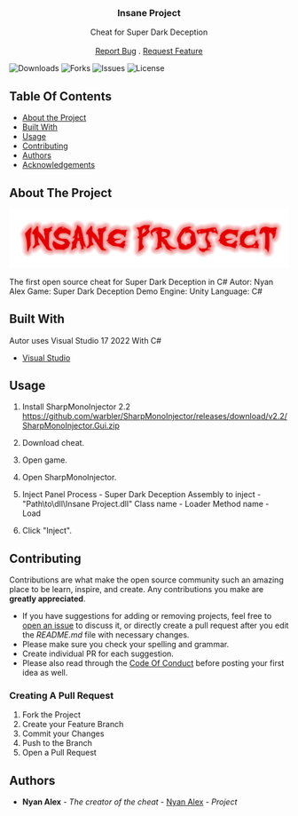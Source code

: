<br/>
<p align="center">
  <h3 align="center">Insane Project</h3>

  <p align="center">
    Cheat for Super Dark Deception
    <br/>
    <br/>
    <a href="https://github.com/NyanAlex/Insane-Project/issues">Report Bug</a>
    .
    <a href="https://github.com/NyanAlex/Insane-Project/issues">Request Feature</a>
  </p>
</p>

![Downloads](https://img.shields.io/github/downloads/NyanAlex/Insane-Project/total) ![Forks](https://img.shields.io/github/forks/NyanAlex/Insane-Project?style=social) ![Issues](https://img.shields.io/github/issues/NyanAlex/Insane-Project) ![License](https://img.shields.io/github/license/NyanAlex/Insane-Project) 

## Table Of Contents

* [About the Project](#about-the-project)
* [Built With](#built-with)
* [Usage](#usage)
* [Contributing](#contributing)
* [Authors](#authors)
* [Acknowledgements](#acknowledgements)

## About The Project

![Screen Shot](https://raw.githubusercontent.com/NyanAlex/Insane-Project/main/logo.png)

The first open source cheat for Super Dark Deception in C#
Autor: Nyan Alex
Game: Super Dark Deception Demo
Engine: Unity
Language: C#
       

## Built With

Autor uses Visual Studio 17 2022 With C#

* [Visual Studio](https://visualstudio.microsoft.com/ru/vs/)

## Usage

1. Install SharpMonoInjector 2.2 https://github.com/warbler/SharpMonoInjector/releases/download/v2.2/SharpMonoInjector.Gui.zip
2. Download cheat.
3. Open game.
4. Open SharpMonoInjector.

5. Inject Panel
Process - Super Dark Deception
Assembly to inject - "Path\to\dll\Insane Project.dll"
Class name - Loader
Method name - Load

6. Click "Inject".


## Contributing

Contributions are what make the open source community such an amazing place to be learn, inspire, and create. Any contributions you make are **greatly appreciated**.
* If you have suggestions for adding or removing projects, feel free to [open an issue](https://github.com/NyanAlex/Insane-Project/issues/new) to discuss it, or directly create a pull request after you edit the *README.md* file with necessary changes.
* Please make sure you check your spelling and grammar.
* Create individual PR for each suggestion.
* Please also read through the [Code Of Conduct](https://github.com/NyanAlex/Insane-Project/blob/main/CODE_OF_CONDUCT.md) before posting your first idea as well.

### Creating A Pull Request

1. Fork the Project
2. Create your Feature Branch
3. Commit your Changes
4. Push to the Branch
5. Open a Pull Request

## Authors

* **Nyan Alex** - *The creator of the cheat* - [Nyan Alex](https://github.com/NyanAlex/) - *Project*
